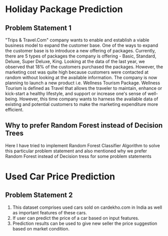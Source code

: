 # **Holiday Package Prediction**

## Problem Statement 1

"Trips & Travel.Com" company wants to enable and establish a viable business model to expand the customer base. One of the ways to expand the customer base is to introduce a new offering of packages. Currently, there are 5 types of packages the company is offering - Basic, Standard, Deluxe, Super Deluxe, King. Looking at the data of the last year, we observed that 18% of the customers purchased the packages. However, the marketing cost was quite high because customers were contacted at random without looking at the available information. The company is now planning to launch a new product i.e. Wellness Tourism Package. Wellness Tourism is defined as Travel that allows the traveler to maintain, enhance or kick-start a healthy lifestyle, and support or increase one's sense of well-being. However, this time company wants to harness the available data of existing and potential customers to make the marketing expenditure more efficient.

## Why to prefer Random Forest instead of Decision Trees
Here I have tried to implement Random Forest Classifier Algorithm to solve this particular problem statement and also mentioned why we prefer Random Forest instead of Decision tress for some problem statements

# **Used Car Price Prediction**

## Problem Statement 2

1. This dataset comprises used cars sold on cardekho.com in India as well as important features of these cars.
2. If user can predict the price of a car based on input features.
3. Prediction results can be used to give new seller the price suggestion based on market condition.